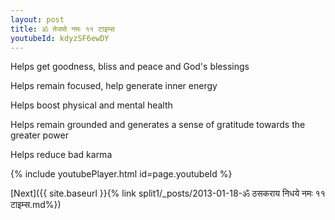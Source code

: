 ```yaml
---
layout: post
title: ॐ तेजसे नमः ११ टाइम्स
youtubeId: kdyzSF6ewDY
---
```

 
 
Helps get goodness, bliss and peace and God's blessings
 
Helps remain focused, help generate inner energy 
 
Helps boost physical and mental health 
 
Helps remain grounded and generates a sense of gratitude towards the greater power 
 
Helps reduce bad karma
 
 
 
 


{% include youtubePlayer.html id=page.youtubeId %}
 
[Next]({{ site.baseurl }}{% link  split1/_posts/2013-01-18-ॐ ठसकराय निधये नमः ११ टाइम्स.md%})
 
